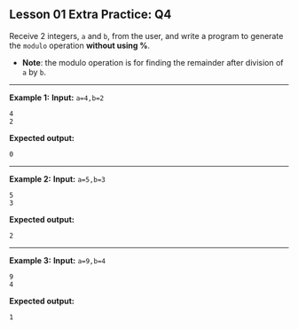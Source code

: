 ## Lesson 01 Extra Practice: Q4
Receive 2 integers, `a` and `b`, from the user, and write a program to generate the `modulo`
operation **without using %**.

* **Note**: the modulo operation is for finding the remainder after 
division of `a` by `b`.

<hr>

**Example 1:**
**Input:** `a=4,b=2`  
```
4
2
```
**Expected output:**
```
0
```
<hr>

**Example 2:**
**Input:** `a=5,b=3`  
```
5
3
```
**Expected output:**
```
2
```
<hr>

**Example 3:**
**Input:** `a=9,b=4`  
```
9
4
```
**Expected output:**
```
1
```
